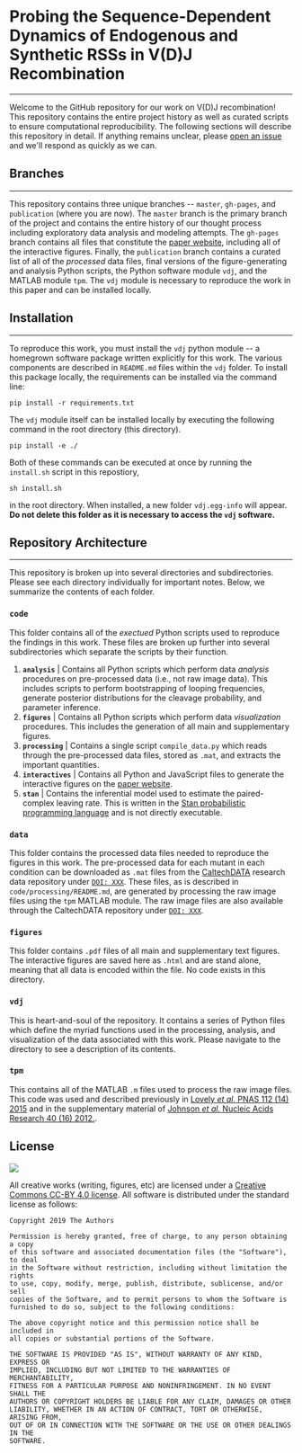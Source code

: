 
# Probing the Sequence-Dependent Dynamics of Endogenous and Synthetic RSSs in V(D)J Recombination 
---
Welcome to the GitHub repository for our work on V(D)J recombination! This
repository contains the entire project history as well as curated scripts to
ensure computational reproducibility. The following sections will describe this
repository in detail. If anything remains unclear, please [open an
issue](https://github.com/RPGroup-PBoC/mwc_mutants/issues) and we'll respond as
quickly as we can. 


## Branches
---
This repository contains three unique branches -- `master`, `gh-pages`, and
`publication` (where you are now). The `master` branch is the primary branch of
the project and contains the entire history of our thought process including
exploratory data analysis and modeling attempts. The `gh-pages` branch contains
all files that constitute the [paper website](http://rpgroup.caltech.edu/vdj_recombination),
including all of the interactive figures. Finally, the `publication` branch
contains a curated list of all of the *processed* data files, final versions of
the figure-generating and analysis Python scripts, the Python software module
`vdj`, and the MATLAB module `tpm`. The `vdj` module is necessary to reproduce
the work in this paper and can be installed locally. 


## Installation
---
To reproduce this work, you must install the `vdj` python module -- a homegrown
software package written explicitly for this work. The various components are
described in `README.md` files within the `vdj` folder. To install this package
locally, the requirements can be installed via  the command line:

```
pip install -r requirements.txt
```

The `vdj` module itself can be installed locally by executing the following
command in the root directory (this directory). 

```
pip install -e ./
```

Both of these commands can be executed at once by running the `install.sh`
script in this repostiory, 

```
sh install.sh
```
in the root directory. When installed, a new folder `vdj.egg-info` will appear.
**Do not delete this folder as it is necessary to access the `vdj` software.**


## Repository Architecture
---
This repository is broken up into several directories and subdirectories. Please
see each directory individually for important notes. Below, we summarize the
contents of each folder. 

### `code`
This folder contains all of the *exectued* Python scripts used to reproduce the
findings in this work. These files are broken up further into several
subdirectories which separate the scripts by their function.

1. **`analysis`** \| Contains all Python scripts which perform data *analysis*
   procedures on pre-processed data (i.e., not raw image data). This includes
   scripts to perform bootstrapping of looping frequencies, generate posterior
   distributions for the cleavage probability, and parameter inference.
2. **`figures`** \| Contains all Python scripts which perform data
   *visualization* procedures. This includes the generation of all main and
   supplementary figures.
3. **`processing`** \| Contains a single script `compile_data.py` which reads
   through the pre-processed data files, stored as `.mat`, and extracts the
   important quantities.
4. **`interactives`** \| Contains all Python and JavaScript files to generate
   the interactive figures on the [paper
   website](https://rpgroup.caltech.edu/vdj_recombination).
5. **`stan`** \| Contains the inferential model used to estimate the
   paired-complex leaving rate. This is written in the [Stan probabilistic
   programming language](http://mc-stan.org) and is not directly executable. 

### `data`
This folder contains the processed data files needed to reproduce the figures in
this work. The pre-processed data for each mutant in each condition can be
downloaded as `.mat` files from the [CaltechDATA](http://data.caltech.edu)
research data repository under [`DOI: XXX`](). These files, as is described in 
`code/processing/README.md`, are generated by processing the raw image files
using the `tpm` MATLAB module. The raw image files are also available through
the CaltechDATA repository under [`DOI: XXX`]().

### `figures`
This folder contains  `.pdf` files of all main and supplementary text figures.
The interactive figures are saved here as `.html` and are stand alone, meaning
that all data is encoded within the file. No code exists in this directory.  

### `vdj`
This is heart-and-soul of the repository. It contains a series of Python files
which define the myriad functions used in the processing, analysis, and
visualization of the data associated with this work. Please navigate to the
directory to see a description of its contents. 

### `tpm`
This contains all of the MATLAB `.m` files used to process the raw image files.
This code was used and described previously in [Lovely *et al.* PNAS 112 (14)
2015](https://www.pnas.org/content/112/14/E1715) and in the supplementary
material of [Johnson *et al.* Nucleic Acids Research 40 (16)
2012.](https://academic.oup.com/nar/article/40/16/7728/1028173).

## License
[![](https://i.creativecommons.org/l/by/4.0/88x31.png)](http://creativecommons.org/licenses/by/4.0/)

All creative works (writing, figures, etc) are licensed under a [Creative
Commons CC-BY 4.0 license](http://creativecommons.org/licenses/by/4.0/). All
software is distributed under the standard license as follows:

```
Copyright 2019 The Authors 

Permission is hereby granted, free of charge, to any person obtaining a copy
of this software and associated documentation files (the "Software"), to deal
in the Software without restriction, including without limitation the rights
to use, copy, modify, merge, publish, distribute, sublicense, and/or sell
copies of the Software, and to permit persons to whom the Software is
furnished to do so, subject to the following conditions:

The above copyright notice and this permission notice shall be included in
all copies or substantial portions of the Software.

THE SOFTWARE IS PROVIDED "AS IS", WITHOUT WARRANTY OF ANY KIND, EXPRESS OR
IMPLIED, INCLUDING BUT NOT LIMITED TO THE WARRANTIES OF MERCHANTABILITY,
FITNESS FOR A PARTICULAR PURPOSE AND NONINFRINGEMENT. IN NO EVENT SHALL THE
AUTHORS OR COPYRIGHT HOLDERS BE LIABLE FOR ANY CLAIM, DAMAGES OR OTHER
LIABILITY, WHETHER IN AN ACTION OF CONTRACT, TORT OR OTHERWISE, ARISING FROM,
OUT OF OR IN CONNECTION WITH THE SOFTWARE OR THE USE OR OTHER DEALINGS IN THE
SOFTWARE.
```